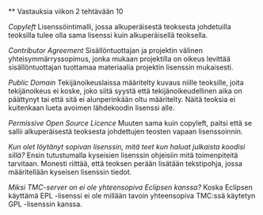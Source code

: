 ** Vastauksia viikon 2 tehtävään 10

*Copyleft*
Lisenssöintimalli, jossa alkuperäisestä teoksesta johdetuilla teoksilla tulee olla sama lisenssi kuin alkuperäisellä teoksella.

*Contributor Agreement*
Sisällöntuottajan ja projektin välinen yhteisymmärryssopimus, jonka mukaan projektilla on oikeus levittää sisällöntuottajan tuottamaa materiaalia projektin lisenssin mukaisesti.

*Public Domain*
Tekijänoikeuslaissa määritelty kuvaus niille teoksille, joita tekijänoikeus ei koske, joko siitä syystä että tekijänoikeudellinen aika on päättynyt tai että sitä ei alunperinkään oltu määritelty. Näitä teoksia ei kuitenkaan lueta avoimen lähdekoodin lisenssi alle.

*Permissive Open Source Licence*
Muuten sama kuin copyleft, paitsi että se sallii alkuperäisestä teoksesta johdettujen teosten vapaan lisenssoinnin.

*Kun olet löytänyt sopivan lisenssin, mitä teet kun haluat julkaista koodisi sillä?*
Ensin tutustumalla kyseisien lisenssin ohjeisiin mitä toimenpiteitä tarvitaan. Monesti riittää, että teoksen perään lisätään tekstipohja, jossa määritellään kyseisen lisenssin tiedot.

*Miksi TMC-server on ei ole yhteensopiva Eclipsen kanssa?*
Koska Eclipsen käyttämä EPL -lisenssi ei ole millään tavoin yhteensopiva TMC:ssä käytetyn GPL -lisenssin kanssa. 
